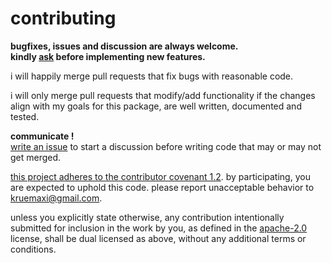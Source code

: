 # contributing

**bugfixes, issues and discussion are always welcome.  
kindly [ask](https://github.com/snd/strider/issues/new) before implementing new features.**

i will happily merge pull requests that fix bugs with reasonable code.

i will only merge pull requests that modify/add functionality
if the changes align with my goals for this package,
are well written, documented and tested.

**communicate !**  
[write an issue](https://github.com/snd/strider/issues/new) to start a discussion before writing code that may or may not get merged.

[this project adheres to the contributor covenant 1.2](CODE_OF_CONDUCT.md). by participating, you are expected to uphold this code. please report unacceptable behavior to kruemaxi@gmail.com.

unless you explicitly state otherwise, any contribution intentionally
submitted for inclusion in the work by you, as defined in the [apache-2.0](LICENSE-APACHE)
license, shall be dual licensed as above, without any additional terms or
conditions.
